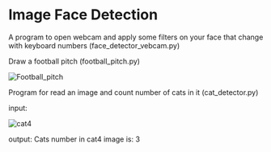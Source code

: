 # Image Face Detection


A program to open webcam and apply some filters on your face that change with keyboard numbers (face_detector_vebcam.py)



Draw a football pitch (football_pitch.py)

![Football_pitch](https://user-images.githubusercontent.com/43343453/229878949-1dd58859-137b-4a99-879d-9ed0ec6d4041.jpg)


Program for read an image and count number of cats in it (cat_detector.py)

input:

![cat4](https://user-images.githubusercontent.com/43343453/229879037-68ac20bb-b406-4a54-8ace-b74be2bcf055.jpg)

output:
Cats number in cat4 image is: 3

